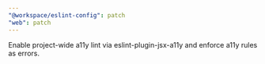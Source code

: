 ```yaml
---
"@workspace/eslint-config": patch
"web": patch
---
```


Enable project-wide a11y lint via eslint-plugin-jsx-a11y and enforce a11y rules as errors.
